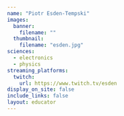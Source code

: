 ```yaml
---
name: "Piotr Esden-Tempski"
images:
  banner:
    filename: ""
  thumbnail:
    filename: "esden.jpg"
sciences:
  - electronics
  - physics
streaming_platforms:
  twitch:
    url: https://www.twitch.tv/esden
display_on_site: false
include_links: false
layout: educator
---
```

